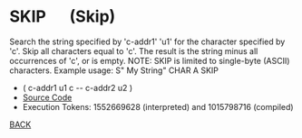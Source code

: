 # SKIP &emsp; (Skip)
 Search the string specified by 'c-addr1' 'u1' for the character specified by 'c'. Skip all characters equal to 'c'. The result is the string minus all occurrences of 'c', or is empty. NOTE: SKIP is limited to single-byte (ASCII) characters. Example usage: S" My String" CHAR A SKIP
* ( c-addr1 u1 c -- c-addr2 u2 )
* [Source Code](../words/shando/Skip.cs)
* Execution Tokens: 1552669628 (interpreted) and 1015798716 (compiled)


[BACK](builtins.md#Skip)
